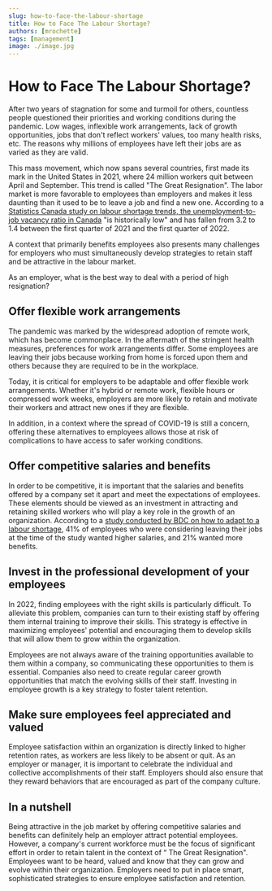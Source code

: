 ```yaml
---
slug: how-to-face-the-labour-shortage
title: How to Face The Labour Shortage?
authors: [mrochette]
tags: [management]
image: ./image.jpg
---
```


# How to Face The Labour Shortage? 

After two years of stagnation for some and turmoil for others, countless people questioned their priorities and working conditions during the pandemic. Low wages, inflexible work arrangements, lack of growth opportunities, jobs that don't reflect workers' values, too many health risks, etc. The reasons why millions of employees have left their jobs are as varied as they are valid.

<!--truncate-->

This mass movement, which now spans several countries, first made its mark in the United States in 2021, where 24 million workers quit between April and September. This trend is called "The Great Resignation". The labor market is more favorable to employees than employers and makes it less daunting than it used to be to leave a job and find a new one. According to a [Statistics Canada study on labour shortage trends, the unemployment-to-job vacancy ratio in Canada](https://www.statcan.gc.ca/en/subjects-start/labour_/labour-shortage-trends-canada) "is historically low" and has fallen from 3.2 to 1.4 between the first quarter of 2021 and the first quarter of 2022.

A context that primarily benefits employees also presents many challenges for employers who must simultaneously develop strategies to retain staff and be attractive in the labour market.

As an employer, what is the best way to deal with a period of high resignation? 

## Offer flexible work arrangements
The pandemic was marked by the widespread adoption of remote work, which has become commonplace. In the aftermath of the stringent health measures, preferences for work arrangements differ. Some employees are leaving their jobs because working from home is forced upon them and others because they are required to be in the workplace. 

Today, it is critical for employers to be adaptable and offer flexible work arrangements. Whether it's hybrid or remote work, flexible hours or compressed work weeks, employers are more likely to retain and motivate their workers and attract new ones if they are flexible. 

In addition, in a context where the spread of COVID-19 is still a concern, offering these alternatives to employees allows those at risk of complications to have access to safer working conditions.

## Offer competitive salaries and benefits
In order to be competitive, it is important that the salaries and benefits offered by a company set it apart and meet the expectations of employees. These elements should be viewed as an investment in attracting and retaining skilled workers who will play a key role in the growth of an organization. According to a [study conducted by BDC on how to adapt to a labour shortage](https://www.bdc.ca/en/about/analysis-research/labour-shortage), 41% of employees who were considering leaving their jobs at the time of the study wanted higher salaries, and 21% wanted more benefits. 

## Invest in the professional development of your employees
In 2022, finding employees with the right skills is particularly difficult. To alleviate this problem, companies can turn to their existing staff by offering them internal training to improve their skills. This strategy is effective in maximizing employees' potential and encouraging them to develop skills that will allow them to grow within the organization.

Employees are not always aware of the training opportunities available to them within a company, so communicating these opportunities to them is essential. Companies also need to create regular career growth opportunities that match the evolving skills of their staff. Investing in employee growth is a key strategy to foster talent retention. 

## Make sure employees feel appreciated and valued
Employee satisfaction within an organization is directly linked to higher retention rates, as workers are less likely to be absent or quit. As an employer or manager, it is important to celebrate the individual and collective accomplishments of their staff. Employers should also ensure that they reward behaviors that are encouraged as part of the company culture. 

## In a nutshell
Being attractive in the job market by offering competitive salaries and benefits can definitely help an employer attract potential employees. However, a company's current workforce must be the focus of significant effort in order to retain talent in the context of “ The Great Resignation". Employees want to be heard, valued and know that they can grow and evolve within their organization. Employers need to put in place smart, sophisticated strategies to ensure employee satisfaction and retention. 
